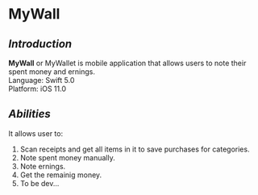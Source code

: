 # MyWall

## *Introduction*
**MyWall** or MyWallet is mobile application that allows users to note their spent money and ernings.</br>
Language: Swift 5.0 </br>
Platform: iOS 11.0 
## *Abilities*
It allows user to:
1. Scan receipts and get all items in it to save purchases for categories.
2. Note spent money manually.
3. Note ernings.
4. Get the remainig money.
5. To be dev...
